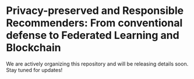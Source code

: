 # Privacy-preserved and Responsible Recommenders: From conventional defense to Federated Learning and Blockchain

We are actively organizing this repository and will be releasing details soon. Stay tuned for updates!
